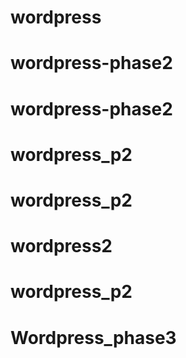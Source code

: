 # wordpress
# wordpress-phase2
# wordpress-phase2
# wordpress_p2
# wordpress_p2
# wordpress2
# wordpress_p2
# Wordpress_phase3
